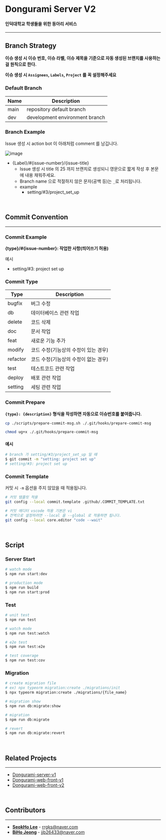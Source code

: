 # **Dongurami Server V2**

#### 인덕대학교 학생들을 위한 동아리 서비스

---

## Branch Strategy

**이슈 생성 시 이슈 번호, 이슈 라벨, 이슈 제목을 기준으로 자동 생성된 브랜치를 사용하는걸 원칙으로 한다.**

**이슈 생성 시 `Assignees`, `Labels`, `Project` 를 꼭 설정해주세요**

### Default Branch

| Name | Description                    |
| ---- | ------------------------------ |
| main | repository default branch      |
| dev  | development environment branch |

### Branch Example

Issue 생성 시 action bot 이 아래처럼 comment 를 남깁니다.

![image](https://github.com/modern-agile-team/dongurami-server-v2/assets/46591459/654a7268-d4b8-477b-b32a-d252d9ae03bf)

- {Label}/#{issue-number}/{issue-title}
  - Issue 생성 시 title 의 25 까지 브랜치로 생성되니 영문으로 짧게 작성 후 본문에 내용 채워주세요.
  - Branch name 으로 적절하지 않은 문자(공백 등)는 `_`로 처리됩니다.
  - example
    - setting/#3/project_set_up

</br>

## Commit Convention

---

### Commit Example

**{type}/#{issue-number}: 작업한 사항(띄어쓰기 허용)**

예시

- setting/#3: project set up

### Commit Type

| Type     | Description                          |
| -------- | ------------------------------------ |
| bugfix   | 버그 수정                            |
| db       | 데이터베이스 관련 작업               |
| delete   | 코드 삭제                            |
| doc      | 문서 작업                            |
| feat     | 새로운 기능 추가                     |
| modify   | 코드 수정(기능상의 수정이 있는 경우) |
| refactor | 코드 수정(기능상의 수정이 없는 경우) |
| test     | 테스트코드 관련 작업                 |
| deploy   | 배포 관련 작업                       |
| setting  | 세팅 관련 작업                       |

### Commit Prepare

**`{type}: {description}` 형식을 작성하면 자동으로 이슈번호를 붙여줍니다.**

```bash
cp ./scripts/prepare-commit-msg.sh ./.git/hooks/prepare-commit-msg

chmod ug+x ./.git/hooks/prepare-commit-msg
```

#### 예시

```bash
# branch 가 setting/#3/project_set_up 일 때
$ git commit -m "setting: project set up"
# setting/#3: project set up
```

### Commit Template

커밋 시 `-m` 옵션을 주지 않았을 때 적용됩니다.

```bash
# 커밋 템플릿 적용
git config --local commit.template .github/.COMMIT_TEMPLATE.txt

# 커밋 에디터 vscode 적용 기본은 vi
# 전역으로 설정하려면 --local 을 --global 로 적용하면 됩니다.
git config --local core.editor "code --wait"
```

</br>

## **Script**

### Server Start

```bash
# watch mode
$ npm run start:dev

# production mode
$ npm run build
$ npm run start:prod
```

### **Test**

```bash
# unit test
$ npm run test

# watch mode
$ npm run test:watch

# e2e test
$ npm run test:e2e

# test coverage
$ npm run test:cov
```

### **Migration**

```bash
# create migration file
# ex) npx typeorm migration:create ./migrations/init
$ npx typeorm migration:create ./migrations/{file_name}

# migration show
$ npm run db:migrate:show

# migration
$ npm run db:migrate

# revert
$ npm run db:migrate:revert
```

</br>

## **Related Projects**

---

- [Dongurami-server-v1](https://github.com/modern-agile-team/dongurami-server)
- [Dongurami-web-front-v1](https://github.com/modern-agile-team/dongurami-front)
- [Dongurami-web-front-v2](https://github.com/modern-agile-team/dongurami-front-v2)

</br>

## **Contributors**

---

- [**SeokHo Lee**](https://github.com/rrgks6221) - <rrgks@naver.com>
- [**BiHo Jeong**](https://github.com/hobiJeong) - <jjb26433@naver.com>
